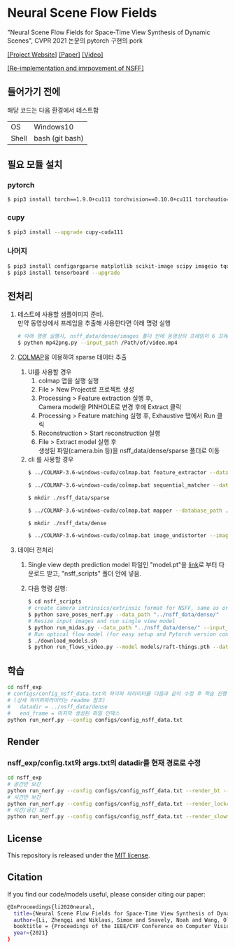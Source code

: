 # Neural Scene Flow Fields
"Neural Scene Flow Fields for Space-Time View Synthesis of Dynamic Scenes", CVPR 2021 논문의 pytorch 구현의 pork

[[Project Website]](https://www.cs.cornell.edu/~zl548/NSFF/) [[Paper]](https://arxiv.org/abs/2011.13084) [[Video]](https://www.youtube.com/watch?v=qsMIH7gYRCc&feature=emb_title)

[[Re-implementation and imrpovement of NSFF]](https://github.com/kwea123/nsff_pl)

## 들어가기 전에
해당 코드는 다음 환경에서 테스트함

| | |
|-|-|
|OS|Windows10|
|Shell|bash (git bash)|

## 필요 모듈 설치
### pytorch
```bash
$ pip3 install torch==1.9.0+cu111 torchvision==0.10.0+cu111 torchaudio===0.9.0 -f https://download.pytorch.org/whl/torch_stable.html
```
### cupy
```bash
$ pip3 install --upgrade cupy-cuda111
```
### 나머지
```bash
$ pip3 install configargparse matplotlib scikit-image scipy imageio tqdm --upgrade
$ pip3 install tensorboard --upgrade
```

## 전처리
1. 테스트에 사용할 샘플이미지 준비.   
   만약 동영상에서 프레임을 추출해 사용한다면 아래 명령 실행
    ```bash
    # 아래 명령 실행시, nsff_data/dense/images 폴더 안에 동영상의 프레임이 6 프레임 간격으로 최대 30개의 파일이 추출됨.
    $ python mp42png.py --input_path /Path/of/video.mp4
    ```
2. [COLMAP](https://demuc.de/colmap/)을 이용하여 sparse 데이터 추출
   1. UI를 사용할 경우
      1. colmap 앱을 실행 실행
      2. File > New Project로 프로젝트 생성
      3. Processing > Feature extraction 실행 후,   
         Camera model을 PINHOLE로 변경 후에
         Extract 클릭
      4. Processing > Feature matching 실행 후,
         Exhaustive 탭에서 Run 클릭
      5. Reconstruction > Start reconstruction 실행
      6. File > Extract model 실행 후   
         생성된 파일(camera.bin 등)을 nsff_data/dense/sparse 폴더로 이동
   2. cli 를 사용할 경우
      ```bash
      $ ../COLMAP-3.6-windows-cuda/colmap.bat feature_extractor --database_path ./nsff_data/database.db --image_path ./nsff_data/images --ImageReader.camera_model PINHOLE --ImageReader.single_camera 1 --ImageReader.mask_path ./nsff_data/colmap_masks

      $ ../COLMAP-3.6-windows-cuda/colmap.bat sequential_matcher --database_path ./nsff_data/database.db

      $ mkdir ./nsff_data/sparse

      $ ../COLMAP-3.6-windows-cuda/colmap.bat mapper --database_path ./nsff_data/database.db --image_path ./nsff_data/images --output_path ./nsff_data/sparse

      $ mkdir ./nsff_data/dense

      $ ../COLMAP-3.6-windows-cuda/colmap.bat image_undistorter --image_path ./nsff_data/images --input_path ./nsff_data/sparse/0 --output_path ./nsff_data/dense --output_type COLMAP
      ```

3. 데이터 전처리   
   1. Single view depth prediction model 파일인 "model.pt"을 [link](https://drive.google.com/drive/folders/1G-NFZKEA8KSWojUKecpJPVoq5XCjBLOV?usp=sharing)로 부터 다운로드 받고, "nsff_scripts" 폴더 안에 넣음.

   2. 다음 명령 실행:
      ```bash
      $ cd nsff_scripts
      # create camera intrinsics/extrinsic format for NSFF, same as original NeRF where it uses imgs2poses.py script from the LLFF code: https://github.com/Fyusion/LLFF/blob/master/imgs2poses.py
      $ python save_poses_nerf.py --data_path "../nsff_data/dense/"
      # Resize input images and run single view model
      $ python run_midas.py --data_path "../nsff_data/dense/" --input_w 640 --input_h 360 --resize_height 288
      # Run optical flow model (for easy setup and Pytorch version consistency, we use RAFT as backbond optical flow model, but should be easy to change to other models such as PWC-Net or FlowNet2.0)
      $ ./download_models.sh
      $ python run_flows_video.py --model models/raft-things.pth --data_path ../nsff_data/dense/ --epi_threshold 1.0 --input_flow_w 768 --input_semantic_w 1024 --input_semantic_h 576
      ```

## 학습
```bash
cd nsff_exp
# configs/config_nsff_data.txt의 하이퍼 파라미터를 다음과 같이 수정 후 학습 진행
# (상세 하이퍼파라미터는 readme 참조)
#   datadir = ../nsff_data/dense
#   end_frame = 마지막 생성된 파일 인덱스
python run_nerf.py --config configs/config_nsff_data.txt
```

## Render
### nsff_exp/config.txt와 args.txt의 datadir를 현재 경로로 수정
```bash
cd nsff_exp
# 공간만 보간
python run_nerf.py --config configs/config_nsff_data.txt --render_bt --target_idx 10
# 시간만 보간
python run_nerf.py --config configs/config_nsff_data.txt --render_lockcam_slowmo --target_idx 10
# 시간/공간 보간
python run_nerf.py --config configs/config_nsff_data.txt --render_slowmo_bt --target_idx 10
```

## License
This repository is released under the [MIT license](hhttps://opensource.org/licenses/MIT).

## Citation
If you find our code/models useful, please consider citing our paper:
```bash
@InProceedings{li2020neural,
  title={Neural Scene Flow Fields for Space-Time View Synthesis of Dynamic Scenes},
  author={Li, Zhengqi and Niklaus, Simon and Snavely, Noah and Wang, Oliver},
  booktitle = {Proceedings of the IEEE/CVF Conference on Computer Vision and Pattern Recognition (CVPR)},
  year={2021}
}
